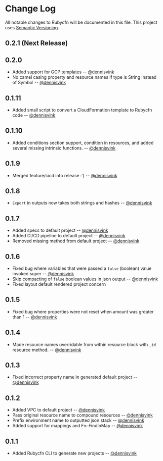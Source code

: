 # Change Log
All notable changes to Rubycfn will be documented in this file.
This project uses [Semantic Versioning](http://semver.org/).

## 0.2.1 (Next Release)

## 0.2.0
  * Added support for GCP templates -- [@dennisvink][@dennisvink]
  * No camel casing property and resource names if type is String instead of Symbol -- [@dennisvink][@dennisvink]

## 0.1.11
  * Added small script to convert a CloudFormation template to Rubycfn code -- [@dennisvink][@dennisvink]

## 0.1.10
  * Added conditions section support, condition in resources, and added several missing intrinsic functions. -- [@dennisvink][@dennisvink]

## 0.1.9
  * Merged feature/cicd into release :') -- [@dennisvink][@dennisvink]

## 0.1.8
  * `Export` in outputs now takes both strings and hashes -- [@dennisvink][@dennisvink]

## 0.1.7
  * Added specs to default project -- [@dennisvink][@dennisvink]
  * Added CI/CD pipeline to default project -- [@dennisvink][@dennisvink]
  * Removed missing method from default project -- [@dennisvink][@dennisvink]

## 0.1.6
  * Fixed bug where variables that were passed a `false` (boolean) value invoked super -- [@dennisvink][@dennisvink]
  * Skip compacting of `false` boolean values in json output -- [@dennisvink][@dennisvink]
  * Fixed layout default rendered project concern
 
## 0.1.5
  * Fixed bug where properties were not reset when amount was greater than 1 -- [@dennisvink][@dennisvink]

## 0.1.4 
  * Made resource names overridable from within resource block with `_id` resource method. -- [@dennisvink][@dennisvink]

## 0.1.3
  * Fixed incorrect property name in generated default project -- [@dennisvink][@dennisvink]

## 0.1.2
  * Added VPC to default project -- [@dennisvink][@dennisvink]
  * Pass original resource name to compound resources -- [@dennisvink][@dennisvink]
  * Prefix environment name to outputted json stack -- [@dennisvink][@dennisvink]
  * Added support for mappings and Fn::FindInMap -- [@dennisvink][@dennisvink]

## 0.1.1
  * Added Rubycfn CLI to generate new projects -- [@dennisvink][@dennisvink]

[@dennisvink]: https://github.com/dennisvink

